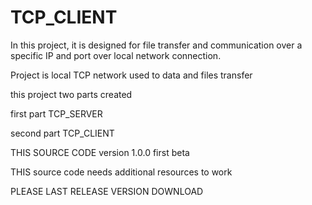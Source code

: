 # TCP_CLIENT

In this project, it is designed for file transfer and communication over a specific IP and port over local network connection.

Project is local TCP network used to data and files transfer

this project two parts created

first part TCP_SERVER

second part TCP_CLIENT

THIS SOURCE CODE version 1.0.0 first beta 

THIS source code needs additional resources to work

PLEASE LAST RELEASE VERSION DOWNLOAD

